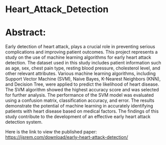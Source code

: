 # Heart_Attack_Detection
# Abstract:
Early detection of heart attack, plays a
crucial role in preventing serious complications and
improving patient outcomes. This project represents a
study on the use of machine learning algorithms for
early heart attack detection.
The dataset used in this study includes patient information such as age, sex,
chest pain type, resting blood pressure, cholesterol
level, and other relevant attributes. 
Various machine learning algorithms, including Support Vector
Machine (SVM), Naive Bayes, K-Nearest Neighbors
(KNN), and Decision Tree, were applied to predict
the likelihood of heart disease. 
The SVM algorithm showed the highest accuracy score and was selected
for further analysis. 
The performance of the SVM model was evaluated using a confusion matrix,
classification accuracy, and error. The results
demonstrate the potential of machine learning in
accurately identifying patients with heart disease
based on medical factors. 
The findings of this study contribute to the development of an effective early
heart attack detection system.

Here is the link to view the published paper: https://ijsrem.com/download/early-heart-attack-detection/


